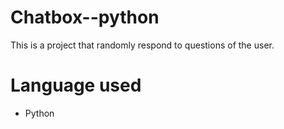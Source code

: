 # Chatbox--python
This is a project that randomly respond to questions of the user.

# Language used
- Python

